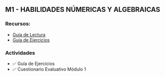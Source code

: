 ## M1 - HABILIDADES NÚMERICAS Y ALGEBRAICAS

### Recursos:

- [Guía de Lectura](https://tup.sied.utn.edu.ar/pluginfile.php/295/mod_resource/content/6/M%C3%93DULO%20I%20teor%C3%ADa.pdf)
- [Guía de Ejercicios](https://tup.sied.utn.edu.ar/pluginfile.php/2219/mod_resource/content/5/M1%20EJERCICIOS%20DE%20PR%C3%81CTICA%20Y%20REFUERZO%20DE%20HABILIDADES.pdf)

### Actividades

- ✅ Guía de Ejercicios
- ✅ Cuestionario Evaluativo Módulo 1
